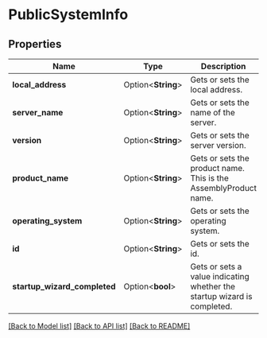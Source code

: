 # PublicSystemInfo

## Properties

Name | Type | Description | Notes
------------ | ------------- | ------------- | -------------
**local_address** | Option<**String**> | Gets or sets the local address. | [optional]
**server_name** | Option<**String**> | Gets or sets the name of the server. | [optional]
**version** | Option<**String**> | Gets or sets the server version. | [optional]
**product_name** | Option<**String**> | Gets or sets the product name. This is the AssemblyProduct name. | [optional]
**operating_system** | Option<**String**> | Gets or sets the operating system. | [optional]
**id** | Option<**String**> | Gets or sets the id. | [optional]
**startup_wizard_completed** | Option<**bool**> | Gets or sets a value indicating whether the startup wizard is completed. | [optional]

[[Back to Model list]](../README.md#documentation-for-models) [[Back to API list]](../README.md#documentation-for-api-endpoints) [[Back to README]](../README.md)


